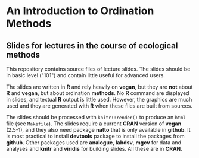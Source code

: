 # An Introduction to Ordination Methods

## Slides for lectures in the course of ecological methods

This repository contains source files of lecture slides. The slides
should be in basic level ("101") and contain little useful for
advanced users.

The slides are written in **R** and rely heavily on **vegan**, but
they are **not** about **R** and **vegan**, but about ordination
**methods**. No **R** command are displayed in slides, and textual
**R** output is little used. However, the graphics are much used and
they are generated with **R** when these files are built from sources.  

The slides should be processed with `knitr::render()` to produce an
`html` file (see `Makefile`). The slides require a current **CRAN**
version of **vegan** (2.5-1), and they also need package **natto**
that is only available in **github**. It is most practical to install
**devtools** package to install the packages from **github**. Other
packages used are **analogue**, **labdsv**, **mgcv** for data and
analyses and **knitr** and **viridis** for building slides. All these
are in **CRAN**.
